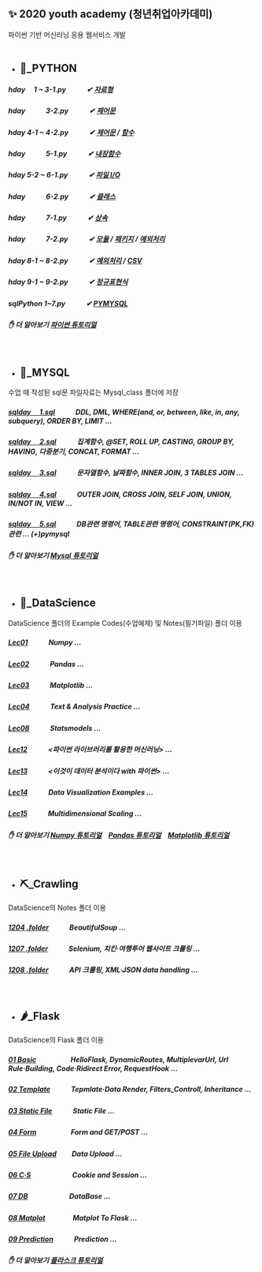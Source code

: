 ## ✨ 2020 youth academy (청년취업아카데미) 
파이썬 기반 머신러닝 응용 웹서비스 개발   
<br>

- ## 🐍_PYTHON
##### hday 　1 ~ 3-1.py　　　✔ [자료형](https://wikidocs.net/12) 
##### hday　　　3-2.py　　　✔ [제어문](https://wikidocs.net/20) 
##### hday 4-1 ~ 4-2.py　　　✔ [제어문](https://wikidocs.net/22) / [함수](https://wikidocs.net/24)
##### hday　　　5-1.py　　　✔ [내장함수](https://wikidocs.net/32)
##### hday 5-2 ~ 6-1.py　　　✔ [파일 I/O](https://wikidocs.net/26)
##### hday　　　6-2.py　　　✔ [클래스](https://wikidocs.net/28)
##### hday　　　7-1.py　　　✔ [상속](https://wikidocs.net/1418)
##### hday　　　7-2.py　　　✔ [모듈](https://wikidocs.net/29) / [패키지](https://wikidocs.net/1418) / [예외처리](https://wikidocs.net/30)
##### hday 8-1 ~ 8-2.py　　　✔ [예외처리](https://wikidocs.net/30) / [CSV](https://docs.python.org/ko/3.7/library/csv.html)
##### hday 9-1 ~ 9-2.py　　　✔ [정규표현식](https://wikidocs.net/1642)
##### sqlPython 1~7.py　　　✔ [PYMYSQL](https://blog.naver.com/hyojoo_97/222155885217)
##### ✋ 더 알아보기 [파이썬 튜토리얼](https://www.pythontutorial.net)
<br>

- ## 🐬_MYSQL  
수업 때 작성된 sql문 파일자료는 Mysql_class 폴더에 저장
##### [sqlday 　1.sql](https://github.com/jin-hyojoo/2020_youth_academy/blob/master/mysql_class/sql_day1.sql)　　　DDL, DML, WHERE(and, or, between, like, in, any, subquery), ORDER BY, LIMIT ...
##### [sqlday 　2.sql](https://github.com/jin-hyojoo/2020_youth_academy/blob/master/mysql_class/sql_day2.sql)　　　집계함수, @SET, ROLL UP, CASTING, GROUP BY, HAVING, 다중분기, CONCAT, FORMAT ...
##### [sqlday 　3.sql](https://github.com/jin-hyojoo/2020_youth_academy/blob/master/mysql_class/sql_day3.sql)　　　문자열함수, 날짜함수, INNER JOIN, 3 TABLES JOIN ...
##### [sqlday 　4.sql](https://github.com/jin-hyojoo/2020_youth_academy/blob/master/mysql_class/sql_day4.sql)　　　OUTER JOIN, CROSS JOIN, SELF JOIN, UNION, IN/NOT IN, VIEW ...
##### [sqlday 　5.sql](https://github.com/jin-hyojoo/2020_youth_academy/blob/master/mysql_class/sql_day5.sql)　　　DB관련 명령어, TABLE관련 명령어, CONSTRAINT(PK,FK)관련 ... (+)pymysql

##### ✋ 더 알아보기 [Mysql 튜토리얼](https://www.mysqltutorial.org/basic-mysql-tutorial.aspx)
<br>
  
 - ## 🔎_DataScience
DataScience 폴더의 Example Codes(수업예제) 및 Notes(필기파일) 폴더 이용
##### [Lec01](https://github.com/jin-hyojoo/2020_youth_academy/tree/master/DataScience/Example%20Codes/Lec01%20Numpy)　　　Numpy ... 
##### [Lec02](https://github.com/jin-hyojoo/2020_youth_academy/tree/master/DataScience/Example%20Codes/Lec02%20Pandas%20Matplotlib)　　　Pandas ... 
##### [Lec03](https://github.com/jin-hyojoo/2020_youth_academy/tree/master/DataScience/Example%20Codes/Lec03%20Matplotlib)　　　Matplotlib ... 
##### [Lec04](https://github.com/jin-hyojoo/2020_youth_academy/tree/master/DataScience/Example%20Codes/Lec04%20Text%20%26%20Analysis%20Practice)　　　Text & Analysis Practice ... 
##### [Lec08](https://github.com/jin-hyojoo/2020_youth_academy/tree/master/DataScience/Example%20Codes/Lec08%20Statsmodels/Code)　　　Statsmodels … 
##### [Lec12](https://github.com/jin-hyojoo/2020_youth_academy/tree/master/DataScience/Example%20Codes/Lec12%20introduction_to_ml)　　　<파이썬 라이브러리를 활용한 머신러닝> … 
##### [Lec13](https://github.com/jin-hyojoo/2020_youth_academy/tree/master/DataScience/Example%20Codes/Lec13%20data-analysis-master-with-Python)　　　<이것이 데이터 분석이다 with 파이썬> … 
##### [Lec14](https://github.com/jin-hyojoo/2020_youth_academy/tree/master/DataScience/Example%20Codes/Lec14%20Data%20Visualization)　　　Data Visualization Examples … 
##### [Lec15](https://github.com/jin-hyojoo/2020_youth_academy/tree/master/DataScience/Example%20Codes/Lec15%20MDS)　　　Multidimensional Scaling … 

##### ✋ 더 알아보기 [Numpy 튜토리얼](https://numpy.org/doc/stable/user/quickstart.html#)　[Pandas 튜토리얼](https://pandas.pydata.org/docs/getting_started/intro_tutorials/)　[Matplotlib 튜토리얼](https://matplotlib.org/3.1.1/tutorials/index.html)
<br>

 - ## ⛏_Crawling
DataScience의 Notes 폴더 이용
 ##### [1204 .folder](https://github.com/jin-hyojoo/2020_youth_academy/tree/master/DataScience/Notes/_1204)　　　BeautifulSoup ...
 ##### [1207 .folder](https://github.com/jin-hyojoo/2020_youth_academy/tree/master/DataScience/Notes/_1207)　　　Selenium, 치킨·여행투어 웹사이트 크롤링 ...
 ##### [1208 .folder](https://github.com/jin-hyojoo/2020_youth_academy/tree/master/DataScience/Notes/_1208)　　　API 크롤링, XML·JSON data handling ...
<br>

 - ## 🌶_Flask
DataScience의 Flask 폴더 이용
 ##### [01 Basic](https://github.com/jin-hyojoo/2020_youth_academy/tree/master/DataScience/Flask/01_Basic)　　　　　HelloFlask, DynamicRoutes, MultiplevarUrl, Url Rule·Building, Code·Ridirect Error, RequestHook ... 
 ##### [02 Template](https://github.com/jin-hyojoo/2020_youth_academy/tree/master/DataScience/Flask/02_Template)　　　Tepmlate·Data Render, Filters_Controll, Inheritance ...
 ##### [03 Static File](https://github.com/jin-hyojoo/2020_youth_academy/tree/master/DataScience/Flask/03_StaticFile)　　　Static File ... 
 ##### [04 Form](https://github.com/jin-hyojoo/2020_youth_academy/tree/master/DataScience/Flask/04_Form)　　　　　Form and GET/POST ...
 ##### [05 File Upload](https://github.com/jin-hyojoo/2020_youth_academy/tree/master/DataScience/Flask/05_FileUpload)　　 Data Upload ...
 ##### [06 C·S](https://github.com/jin-hyojoo/2020_youth_academy/tree/master/DataScience/Flask/06_Cookie_Session)　　　　　　Cookie and Session ...
 ##### [07 DB](https://github.com/jin-hyojoo/2020_youth_academy/tree/master/DataScience/Flask/07_DB)　　　　　　DataBase ...
 ##### [08 Matplot](https://github.com/jin-hyojoo/2020_youth_academy/tree/master/DataScience/Flask/08_MatplotToFlask)　　　　Matplot To Flask ...
 ##### [09 Prediction](https://github.com/jin-hyojoo/2020_youth_academy/tree/master/DataScience/Flask/09_FlaskPrediction)　　　Prediction ...　
 ##### ✋ 더 알아보기 [플라스크 튜토리얼](https://flask-docs-kr.readthedocs.io/ko/latest/)
<br>
